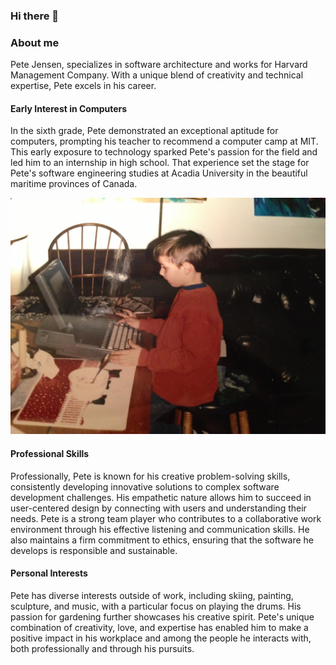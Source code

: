 ### Hi there 👋

### About me

Pete Jensen, specializes in software architecture and works for Harvard Management Company. With a unique blend of creativity and technical expertise, Pete excels in his career.

#### Early Interest in Computers

In the sixth grade, Pete demonstrated an exceptional aptitude for computers, prompting his teacher to recommend a computer camp at MIT. This early exposure to technology sparked Pete's passion for the field and led him to an internship in high school. That experience set the stage for Pete's software engineering studies at Acadia University in the beautiful maritime provinces of Canada.

![Early Days](https://github.com/PJensen/PJensen/blob/main/images/1991.jpg)

#### Professional Skills

Professionally, Pete is known for his creative problem-solving skills, consistently developing innovative solutions to complex software development challenges. His empathetic nature allows him to succeed in user-centered design by connecting with users and understanding their needs. Pete is a strong team player who contributes to a collaborative work environment through his effective listening and communication skills. He also maintains a firm commitment to ethics, ensuring that the software he develops is responsible and sustainable.

#### Personal Interests

Pete has diverse interests outside of work, including skiing, painting, sculpture, and music, with a particular focus on playing the drums. His passion for gardening further showcases his creative spirit. Pete's unique combination of creativity, love, and expertise has enabled him to make a positive impact in his workplace and among the people he interacts with, both professionally and through his pursuits.

<!--
**PJensen/PJensen** is a ✨ _special_ ✨ repository because its `README.md` (this file) appears on your GitHub profile.

Here are some ideas to get you started:

- 🔭 I’m currently working on ...
- 🌱 I’m currently learning ...
- 👯 I’m looking to collaborate on ...
- 🤔 I’m looking for help with ...
- 💬 Ask me about ...
- 📫 How to reach me: ...
- 😄 Pronouns: ...
- ⚡ Fun fact: ...
-->
